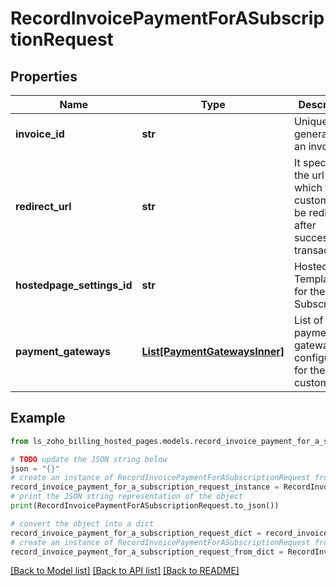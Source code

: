 # RecordInvoicePaymentForASubscriptionRequest


## Properties

Name | Type | Description | Notes
------------ | ------------- | ------------- | -------------
**invoice_id** | **str** | Unique ID generated for an invoice. | 
**redirect_url** | **str** | It specifies the url to which the customer will be redirected after successful transaction. | [optional] 
**hostedpage_settings_id** | **str** | Hostedpage Template ID for the Subscriptions | [optional] 
**payment_gateways** | [**List[PaymentGatewaysInner]**](PaymentGatewaysInner.md) | List of payment gateways configured for the customer. | [optional] 

## Example

```python
from ls_zoho_billing_hosted_pages.models.record_invoice_payment_for_a_subscription_request import RecordInvoicePaymentForASubscriptionRequest

# TODO update the JSON string below
json = "{}"
# create an instance of RecordInvoicePaymentForASubscriptionRequest from a JSON string
record_invoice_payment_for_a_subscription_request_instance = RecordInvoicePaymentForASubscriptionRequest.from_json(json)
# print the JSON string representation of the object
print(RecordInvoicePaymentForASubscriptionRequest.to_json())

# convert the object into a dict
record_invoice_payment_for_a_subscription_request_dict = record_invoice_payment_for_a_subscription_request_instance.to_dict()
# create an instance of RecordInvoicePaymentForASubscriptionRequest from a dict
record_invoice_payment_for_a_subscription_request_from_dict = RecordInvoicePaymentForASubscriptionRequest.from_dict(record_invoice_payment_for_a_subscription_request_dict)
```
[[Back to Model list]](../README.md#documentation-for-models) [[Back to API list]](../README.md#documentation-for-api-endpoints) [[Back to README]](../README.md)


